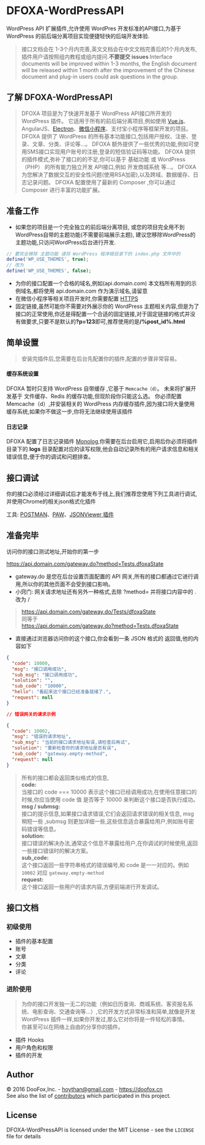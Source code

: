 DFOXA-WordPressAPI
====================
WordPress API 扩展插件,允许使用 WordPres 开发标准的API接口,为基于 WordPress 的前后端分离项目实现便捷轻快的后端开发体验.


> 接口文档会在 1-3个月内完善,英文文档会在中文文档完善后的1个月内发布,插件用户请按照组内教程或组内提问.<b>不要提交 issues </b>
> Interface documents will be improved within 1-3 months, the English document will be released within 1 month after the improvement of the Chinese document and plug-in users could ask questions in the group.

## 了解 DFOXA-WordPressAPI


>DFOXA 项目是为了快速开发基于 WordPress API接口所开发的 WordPress 插件。
>它适用于所有的前后端分离项目,例如使用 [Vue.js](https://vuejs.org)、AngularJS、[Electron](http://electron.atom.io)、[微信小程序](https://mp.weixin.qq.com/debug/wxadoc/introduction/)、支付宝小程序等框架开发的项目。
>DFOXA 提供了 WordPress 的所有基本功能接口,包括用户授权、注册、登录、文章、分类、评论等...。
>DFOXA 额外提供了一些优秀的功能,例如可使用SMS接口实现用户账号的注册,登录的短信验证码等功能。
>DFOXA 提供的插件模式,弥补了接口的的不足,你可以基于 基础功能 或 WordPress（PHP） 的所有能力独立开发 API接口,例如 开发商城系统 等...。
>DFOXA 为您解决了数据交互的安全性问题(使用RSA加密),以及跨域、数据缓存、日志记录问题。
>DFOXA 配置使用了最新的 Composer ,你可以通过 Composer 进行丰富的功能扩展。

## 准备工作
* 如果您的项目是一个完全独立的前后端分离项目,
    或您的项目完全用不到WordPress自带的主题功能(不需要前端展示主题),
    建议您移除WordPress的主题功能,只访问WordPress后台进行开发.
 
 ```php
 // 要完全移除 主题功能 请将 WordPress 程序根目录下的 index.php 文件中的
 define('WP_USE_THEMES', true);
 // 改为
 define('WP_USE_THEMES', false);
 ```
* 为你的接口配置一个合格的域名,例如(api.domain.com) 本文档所有用到的示例域名,都将使用 api.domain.com 作为演示域名,请留意
* 在微信小程序等相关项目开发时,你需要配置 [HTTPS](https://www.vpser.net/build/letsencrypt-certbot.html)
* 固定链接,虽然可能你不需要对外展示你的 WordPress 主题相关内容,但是为了接口的正常使用,你还是得配置一个合适的固定链接,对于固定链接的格式并没有做要求,只要不是默认的<b>?p=123</b>即可,推荐使用的是<b>/%post_id%.html</b>


## 简单设置
> 安装完插件后,您需要在后台先配置你的插件,配置的步骤非常容易。

#### 缓存系统设置

DFOXA 暂时只支持 WordPress 自带缓存 ,它基于 <code>Memcache（d）</code>。
未来将扩展开发基于 文件缓存、Redis 的缓存功能,但现阶段你只能这么选。
你必须配置 Memcache（d）,并安装相关的 WordPress 内存缓存插件,因为接口将大量使用缓存系统,如果你不做这一步,你将无法继续使用该插件

#### 日志记录

DFOXA 配置了日志记录插件 [Monolog](https://github.com/Seldaek/monolog),你需要在后台启用它,启用后你必须将插件目录下的 <b>logs</b> 目录配置对应的读写权限,他会自动记录所有的用户请求信息和相关错误信息,便于你的调试和问题排查。

## 接口调试

你的接口必须经过详细调试后才能发布于线上,我们推荐您使用下列工具进行调试,并使用Chrome的相关json格式化插件

工具: [POSTMAN](https://www.getpostman.com/apps)、[PAW](https://paw.cloud)、[JSONViewer 插件](https://github.com/tulios/json-viewer)

## 准备完毕

访问你的接口测试地址,开始你的第一步

https://api.domain.com/gateway.do?method=Tests.dfoxaState

* gateway.do 是您在后台设置页面配置的 API 网关,所有的接口都通过它进行调用,所以你的其他页面不会受到接口影响。
* 小窍门: 网关请求地址还有另外一种格式,去除 ?method= 并将接口内容中的 . 改为 /

> https://api.domain.com/gateway.do/Tests/dfoxaState</br>
> 同等于</br>
> https://api.domain.com/gateway.do?method=Tests.dfoxaState

* 直接通过浏览器访问你的这个接口,你会看到一条 JSON 格式的 返回值,他的内容如下

```json
{
  "code": 10000,
  "msg": "接口调用成功",
  "sub_msg": "接口调用成功",
  "solution": "",
  "sub_code": "10000",
  "hello": "看起来这个接口已经准备就绪了.",
  "request": null
}

// 错误网关的请求示例

{
  "code": 10002,
  "msg": "错误的请求地址",
  "sub_msg": "当前的接口请求地址有误,请检查后再试",
  "solution": "重新检查你的请求地址是否有误",
  "sub_code": "gateway.empty-method",
  "request": null
}
```
> 所有的接口都会返回类似格式的信息,</br>
> <b>code:</b></br>当接口的 code === 10000 表示这个接口已经调用成功,在使用任意接口的时候,你应当使用 code 值 是否等于 10000 来判断这个接口是否执行成功。</br>
> <b>msg / submsg:</b></br>接口的提示信息,如果接口请求错误,它们会返回请求错误的相关信息, msg 稍短一些 ,submsg 则更加详细一些,这些信息适合暴露给用户,例如账号密码错误等信息。</br>
> <b>solution:</b></br>接口错误的解决办法,通常这个信息不暴露给用户,在你调试的时候使用,返回一些接口错误时的解决方案。</br>
> <b>sub_code:</b></br>这个接口返回一些字符串格式的错误编号,和 code 是一一对应的。例如 <code>10002</code> 对应 <code>gateway.empty-method</code></br>
> <b>request:</b></br>这个接口返回一些用户的请求内容,方便前端进行开发调试。

## 接口文档

### 初级使用

* 插件的基本配置
* 账号
* 文章
* 分类
* 评论

### 进阶使用

> 为你的接口开发独一无二的功能（例如日历查询、商城系统、客资报名系统、电影查询、交通查询等...）,它的开发方式非常标准和简单,就像是开发 WordPress 插件一样,如果你开发过,那么它对你将是一件轻松的事情。</br>
> 你甚至可以在网络上自由的分享你的插件。

* 插件 Hooks
* 用户角色和权限
* 插件的开发


## Author

&copy; 2016 DooFox,Inc. - hoythan@gmail.com - https://doofox.cn</br>
See also the list of [contributors](https://github.com/hoythan/DFOXA-WordPressAPI/blob/master/md/contributors.md) which participated in this project.

## License

DFOXA-WordPressAPI is licensed under the MIT License - see the <code>LICENSE</code> file for details